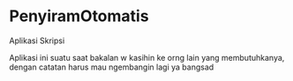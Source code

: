 # PenyiramOtomatis
Aplikasi Skripsi

Aplikasi ini suatu saat bakalan w kasihin ke orng lain yang membutuhkanya, dengan catatan harus mau ngembangin lagi ya bangsad
